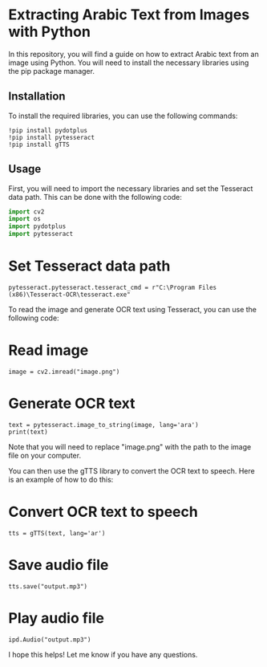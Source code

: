 # Extracting Arabic Text from Images with Python

In this repository, you will find a guide on how to extract Arabic text from an image using Python. You will need to install the necessary libraries using the pip package manager.

## Installation

To install the required libraries, you can use the following commands:
```
!pip install pydotplus
!pip install pytesseract
!pip install gTTS
```

## Usage

First, you will need to import the necessary libraries and set the Tesseract data path. This can be done with the following code:

```python
import cv2
import os
import pydotplus
import pytesseract

```



# Set Tesseract data path
```
pytesseract.pytesseract.tesseract_cmd = r"C:\Program Files (x86)\Tesseract-OCR\tesseract.exe"
```
To read the image and generate OCR text using Tesseract, you can use the following code:

# Read image
```
image = cv2.imread("image.png")
```
# Generate OCR text
 ```
text = pytesseract.image_to_string(image, lang='ara')
print(text)
```
Note that you will need to replace "image.png" with the path to the image file on your computer.

You can then use the gTTS library to convert the OCR text to speech. Here is an example of how to do this:

# Convert OCR text to speech
```
tts = gTTS(text, lang='ar')
```
# Save audio file
```
tts.save("output.mp3")
```
# Play audio file
```
ipd.Audio("output.mp3")
```
I hope this helps! Let me know if you have any questions.

